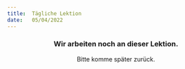 ```yaml
---
title:  Tägliche Lektion
date:   05/04/2022
---
```


### <center>Wir arbeiten noch an dieser Lektion.</center>
<center>Bitte komme später zurück.</center>